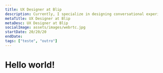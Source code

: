 ```yaml
---
title: UX Designer at Blip
description: Currently, I specialize in designing conversational experiences utilizing artificial intelligence and Blip for companies across various sectors, spanning communication channels such as WhatsApp, Instagram, Facebook Messenger, iMessage, RCS, and more.
metaTitle: UX Designer at Blip
metaDesc: UX Designer at Blip
socialImage: assets/images/webrtc.jpg
startDate: 20/20/20
endDate:
tags: ["teste", "outro"]
---
```


<h1>Hello world!</h1>
